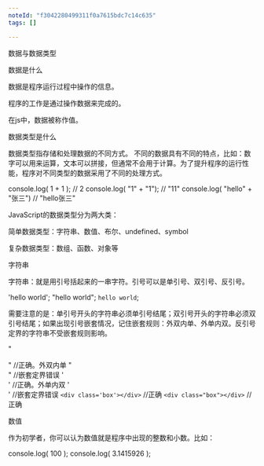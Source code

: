 ```yaml
---
noteId: "f3042280499311f0a7615bdc7c14c635"
tags: []

---
```


数据与数据类型

数据是什么

数据是程序运行过程中操作的信息。

程序的工作是通过操作数据来完成的。

在js中，数据被称作值。

数据类型是什么

数据类型指存储和处理数据的不同方式。 不同的数据具有不同的特点，比如：数字可以用来运算，文本可以拼接，但通常不会用于计算。为了提升程序的运行性能，程序对不同类型的数据采用了不同的处理方式。

console.log( 1 + 1 ); // 2
console.log( "1" + "1"); // "11"
console.log( "hello" + "张三") // "hello张三"

JavaScript的数据类型分为两大类：





简单数据类型：字符串、数值、布尔、undefined、symbol



复杂数据类型：数组、函数、对象等

字符串

字符串：就是用引号括起来的一串字符。引号可以是单引号、双引号、反引号。

'hello world';
"hello world";
`hello world`;

需要注意的是：单引号开头的字符串必须单引号结尾；双引号开头的字符串必须双引号结尾；如果出现引号嵌套情况，记住嵌套规则：外双内单、外单内双。反引号定界的字符串不受嵌套规则影响。

"<div class='box'></div>" //正确。外双内单
"<div class="box"></div>" //嵌套定界错误
'<div class="box"></div>' //正确。外单内双
'<div class='box'></div>' //嵌套定界错误
`<div class='box'></div>` //正确
`<div class="box"></div>` //正确

数值

作为初学者，你可以认为数值就是程序中出现的整数和小数。比如：

console.log( 100 );
console.log( 3.1415926 );

